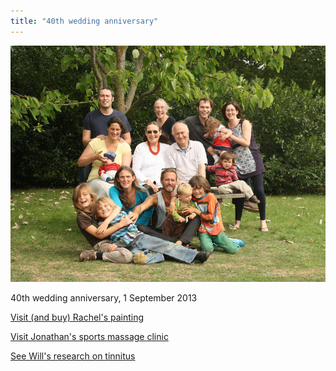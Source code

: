 ```yaml
---
title: "40th wedding anniversary"
---
```

![](./40th.png)

40th wedding anniversary, 1 September 2013

[Visit (and buy) Rachel's painting](http://www.vollerthun.com/?page_id=2)

[Visit Jonathan's sports massage clinic](http://www.hillsroadclinic.com)

[See Will's research on tinnitus](http://www.tinnitus.org.uk/meet-the-researcher-dr-william-sedley)




